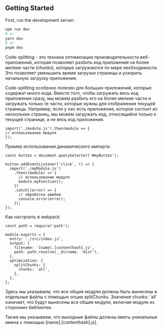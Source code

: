 ## Getting Started

First, run the development server:

```bash
npm run dev
# or
yarn dev
# or
pnpm dev
```

Code-splitting - это техника оптимизации производительности веб-приложений, которая позволяет разбить код приложения на более мелкие части (chunks), которые загружаются по мере необходимости. Это позволяет уменьшить время загрузки страницы и ускорить начальную загрузку приложения.

Code-splitting особенно полезен для больших приложений, которые содержат много кода. Вместо того, чтобы загружать весь код приложения сразу, мы можем разбить его на более мелкие части и загружать только те части, которые нужны для отображения текущей страницы. Например, если у нас есть приложение, которое состоит из нескольких страниц, мы можем загружать код, относящийся только к текущей странице, а не весь код приложения.

```
import('./module.js').then(module => {
// использование модуля
});
```

Пример использования динамического импорта:

```
const button = document.querySelector('#myButton');

button.addEventListener('click', () => {
  import('./myModule.js')
    .then((module) => {
      // использование модуля
      module.myFunction();
    })
    .catch((error) => {
      // обработка ошибки
      console.error(error);
    });
});
```

Как настроить в webpack

```
const path = require('path');

module.exports = {
  entry: './src/index.js',
  output: {
    filename: '[name].[contenthash].js',
    path: path.resolve(__dirname, 'dist'),
  },
  optimization: {
    splitChunks: {
      chunks: 'all',
    },
  },
};
```

Здесь мы указываем, что все общие модули должны быть вынесены в отдельные файлы с помощью опции splitChunks. Значение chunks: 'all' означает, что будут вынесены все общие модули, включая модули из сторонних библиотек.

Также мы указываем, что выходные файлы должны иметь уникальные имена с помощью [name].[contenthash].js].
